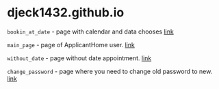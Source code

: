 # djeck1432.github.io

`bookin_at_date` - page with calendar and data chooses [link](https://djeck1432.github.io/scheduleappointment.htm)

`main_page` - page of ApplicantHome user. [link](https://djeck1432.github.io/main_page/applicanthome.htm)

`without_date` - page without date appointment. [link](https://djeck1432.github.io/without_date/no_scheduleappointment.htm)

`change_password` - page where you need to change old password to new. [link](https://djeck1432.github.io/change_password/ChangePassword.htm)
